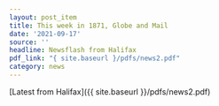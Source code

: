 ```yaml
---
layout: post_item
title: This week in 1871, Globe and Mail
date: '2021-09-17'
source: ''
headline: Newsflash from Halifax
pdf_link: "{ site.baseurl }/pdfs/news2.pdf"
category: news
---
```


[Latest from Halifax]({{ site.baseurl }}/pdfs/news2.pdf)